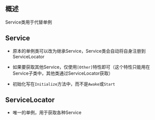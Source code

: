 ## 概述

Service类用于代替单例

## Service

- 原本的单例类可以改为继承Service，Service类会自动将自身注册到ServiceLocator
- 如果要获取其他Service，仅使用`[Other]`特性即可（这个特性只能用在Service子类中，其他类通过ServiceLocator获取）

- 初始化写在`Initialize`方法中，而不是`Awake`或`Start`

## ServiceLocator

- 唯一的单例，用于获取各种Service
